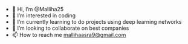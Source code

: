 - 👋 Hi, I’m @Malliha25
- 👀 I’m interested in coding
- 🌱 I’m currently learning to do projects using deep learning networks
- 💞️ I’m looking to collaborate on best companies
- 📫 How to reach me mallihaasra9@gmail.com

<!---
Malliha25/Malliha25 is a ✨ special ✨ repository because its `README.md` (this file) appears on your GitHub profile.
You can click the Preview link to take a look at your changes.
--->
